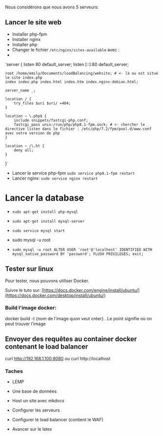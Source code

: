 Nous considérons que nous avons 5 serveurs:

## Lancer le site web
- Installer php-fpm
- Installer nginx
- Installer php
- Changer le fichier `/etc/nginx/sites-available` avec : 
- 
`server {
    listen 80 default_server;
    listen [::]:80 default_server;

    root /home/emily/Documents/loadBalancing/website; # <- là ou est situé le site index.php
    index index.php index.html index.htm index.nginx-debian.html;

    server_name _;

    location / {
        try_files $uri $uri/ =404;
    }

    location ~ \.php$ {
        include snippets/fastcgi-php.conf;
        fastcgi_pass unix:/run/php/php8.1-fpm.sock; # <- chercher le directive listen dans le fichier : /etc/php/7.2/fpm/pool.d/www.conf avec votre version de php
    }

    location ~ /\.ht {
        deny all;
    }
}`

- Lancer le service php-fpm  `sudo service php8.1-fpm restart`
- Lancer nginx: `sudo service nginx restart`
# Lancer la database

- `sudo apt-get install php-mysql`
- `sudo apt-get install mysql-server`
- `sudo service mysql start`

- sudo mysql -u root
- `sudo mysql -u root
ALTER USER 'root'@'localhost' IDENTIFIED WITH mysql_native_password BY 'password';
FLUSH PRIVILEGES;
exit;`

## Tester sur linux
Pour tester, nous pouvons utiliser Docker.

Suivre le tuto sur: [https://docs.docker.com/engine/install/ubuntu/](https://docs.docker.com/desktop/install/ubuntu/)

### Build l'image docker:

docker build -t {nom de l'image quon veut créer} .
Le point signifie où on peut trouver l'image

## Envoyer des requêtes au container docker contenant le load balancer
curl http://192.168.1.100:8080
ou 
curl http://localhost



### Taches
- LEMP


- Une base de données
- Host un site avec mkdocs
- Configurer les serveurs 
- Configurer le load balancer (contient le WAF)
- Avancer sur le latex